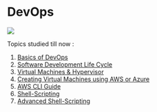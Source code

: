 # DevOps

<img src="https://readme-typing-svg.herokuapp.com/?font=ubuntu&color=%36BCF7FF&size=22&vCenter=true&height=40&lines=Learn+Devops+:);">

Topics studied till now :

1. [Basics of DevOps](https://github.com/Kraken57/DevOps/blob/main/DEVOPS/1.DevOps/devops-intro.md)
2. [Software Development Life Cycle](https://github.com/Kraken57/DevOps/blob/main/DEVOPS/2.SDLC/sldc.md)
3. [Virtual Machines & Hypervisor](https://github.com/Kraken57/DevOps/blob/main/DEVOPS/3.VM/vm.md)
4. [Creating Virtual Machines using AWS or Azure](https://github.com/Kraken57/DevOps/blob/main/DEVOPS/4.Creating_VMs/create-vm.md)
5. [AWS CLI Guide](https://github.com/Kraken57/DevOps/blob/main/DEVOPS/5.AWSCLI/cli.md)
6. [Shell-Scripting](https://github.com/Kraken57/DevOps/blob/main/DEVOPS/6.shell-scripting/shell.md)
7. [Advanced Shell-Scripting](https://github.com/Kraken57/DevOps/blob/main/DEVOPS/7.advanced-shell-scripting/adv-ss.md)
